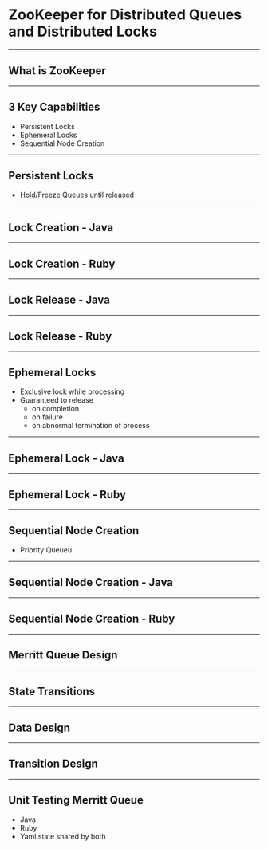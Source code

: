 # ZooKeeper for Distributed Queues and Distributed Locks

---

## What is ZooKeeper

----
 
## 3 Key Capabilities

- Persistent Locks
- Ephemeral Locks
- Sequential Node Creation 

---

## Persistent Locks

- Hold/Freeze Queues until released

----

## Lock Creation - Java

----

## Lock Creation - Ruby

----

## Lock Release - Java

----

## Lock Release - Ruby

---

## Ephemeral Locks

- Exclusive lock while processing
- Guaranteed to release 
  - on completion
  - on failure
  - on abnormal termination of process

----

## Ephemeral Lock - Java

----

## Ephemeral Lock - Ruby

---

## Sequential Node Creation

- Priority Queueu

----

## Sequential Node Creation - Java

----

## Sequential Node Creation - Ruby

---

## Merritt Queue Design

----

## State Transitions

----

## Data Design

----

## Transition Design

---

## Unit Testing Merritt Queue

- Java
- Ruby
- Yaml state shared by both